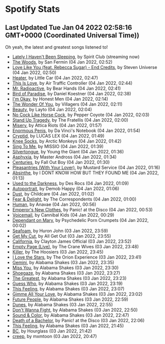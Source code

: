 
# Spotify Stats
## Last Updated Tue Jan 04 2022 02:58:16 GMT+0000 (Coordinated Universal Time))

Oh yeah, the latest and greatest songs listened to!

- [Lately I Haven't Been Sleeping](https://www.last.fm/music/Spirit+Club/_/Lately+I+Haven%27t+Been+Sleeping), by Spirit Club (streaming now)
- [The Woods](https://www.last.fm/music/San+Fermin/_/The+Woods), by San Fermin (04 Jan 2022, 02:52)
- [Love Like You (feat. Rebecca Sugar) - End Credits](https://www.last.fm/music/Steven+Universe/_/Love+Like+You+(feat.+Rebecca+Sugar)+-+End+Credits), by Steven Universe (04 Jan 2022, 02:50)
- [Heater](https://www.last.fm/music/Little+Car/_/Heater), by Little Car (04 Jan 2022, 02:47)
- [This Is Love](https://www.last.fm/music/Air+Traffic+Controller/_/This+Is+Love), by Air Traffic Controller (04 Jan 2022, 02:44)
- [Mr. Radioactive](https://www.last.fm/music/Bear+Hands/_/Mr.+Radioactive), by Bear Hands (04 Jan 2022, 02:41)
- [Bird of Paradise](https://www.last.fm/music/Daniel+Koestner/_/Bird+of+Paradise), by Daniel Koestner (04 Jan 2022, 02:38)
- [I'm Okay](https://www.last.fm/music/Honest+Men/_/I%27m+Okay), by Honest Men (04 Jan 2022, 02:14)
- [The Wonder Of You](https://www.last.fm/music/Villagers/_/The+Wonder+Of+You), by Villagers (04 Jan 2022, 02:11)
- [Beauty](https://www.last.fm/music/Layto/_/Beauty), by Layto (04 Jan 2022, 02:04)
- [No Cock Like Horse Cock](https://www.last.fm/music/Pepper+Coyote/_/No+Cock+Like+Horse+Cock), by Pepper Coyote (04 Jan 2022, 02:03)
- [Stand Up Tragedy](https://www.last.fm/music/The+Fratellis/_/Stand+Up+Tragedy), by The Fratellis (04 Jan 2022, 02:00)
- [Misery](https://www.last.fm/music/Attica+Riots/_/Misery), by Attica Riots (04 Jan 2022, 01:57)
- [Enormous Penis](https://www.last.fm/music/Da+Vinci%27s+Notebook/_/Enormous+Penis), by Da Vinci's Notebook (04 Jan 2022, 01:54)
- [Cryptid](https://www.last.fm/music/LUCAS+LEX/_/Cryptid), by LUCAS LEX (04 Jan 2022, 01:49)
- [Knee Socks](https://www.last.fm/music/Arctic+Monkeys/_/Knee+Socks), by Arctic Monkeys (04 Jan 2022, 01:42)
- [Sing To Me](https://www.last.fm/music/MISSIO/_/Sing+To+Me), by MISSIO (04 Jan 2022, 01:39)
- [Silvertongue](https://www.last.fm/music/Young+the+Giant/_/Silvertongue), by Young the Giant (04 Jan 2022, 01:36)
- [Asphyxia](https://www.last.fm/music/Master+Andross/_/Asphyxia), by Master Andross (04 Jan 2022, 01:34)
- [Centuries](https://www.last.fm/music/Fall+Out+Boy/_/Centuries), by Fall Out Boy (04 Jan 2022, 01:30)
- [Pleasantries (With Your Lover)](https://www.last.fm/music/Mustard+Service/_/Pleasantries+(With+Your+Lover)), by Mustard Service (04 Jan 2022, 01:16)
- [Absinthe](https://www.last.fm/music/I+DONT+KNOW+HOW+BUT+THEY+FOUND+ME/_/Absinthe), by I DONT KNOW HOW BUT THEY FOUND ME (04 Jan 2022, 01:13)
- [Used to the Darkness](https://www.last.fm/music/Des+Rocs/_/Used+to+the+Darkness), by Des Rocs (04 Jan 2022, 01:09)
- [Autoportrait](https://www.last.fm/music/Demob+Happy/_/Autoportrait), by Demob Happy (04 Jan 2022, 01:06)
- [Dust](https://www.last.fm/music/Childcare/_/Dust), by Childcare (04 Jan 2022, 01:02)
- [Fear & Delight](https://www.last.fm/music/The+Correspondents/_/Fear+&+Delight), by The Correspondents (04 Jan 2022, 01:00)
- [Human](https://www.last.fm/music/Anavae/_/Human), by Anavae (04 Jan 2022, 00:56)
- [Emperor's New Clothes](https://www.last.fm/music/Panic!+at+the+Disco/_/Emperor%27s+New+Clothes), by Panic! at the Disco (04 Jan 2022, 00:53)
- [Voicemail](https://www.last.fm/music/Cannibal+Kids/_/Voicemail), by Cannibal Kids (04 Jan 2022, 00:29)
- [Dependant on Mary](https://www.last.fm/music/Psychedelic+Porn+Crumpets/_/Dependant+on+Mary), by Psychedelic Porn Crumpets (04 Jan 2022, 00:02)
- [Seafoam](https://www.last.fm/music/Huron+John/_/Seafoam), by Huron John (03 Jan 2022, 23:59)
- [Get My Cut](https://www.last.fm/music/All+Get+Out/_/Get+My+Cut), by All Get Out (03 Jan 2022, 23:55)
- [California](https://www.last.fm/music/Clayton+James+Official/_/California), by Clayton James Official (03 Jan 2022, 23:52)
- [Empty Page (Live)](https://www.last.fm/music/The+Crane+Wives/_/Empty+Page+(Live)), by The Crane Wives (03 Jan 2022, 23:48)
- [Killer](https://www.last.fm/music/The+Hoosiers/_/Killer), by The Hoosiers (03 Jan 2022, 23:45)
- [I Love the Stars](https://www.last.fm/music/The+Orion+Experience/_/I+Love+the+Stars), by The Orion Experience (03 Jan 2022, 23:41)
- [Gemini](https://www.last.fm/music/Alabama+Shakes/_/Gemini), by Alabama Shakes (03 Jan 2022, 23:35)
- [Miss You](https://www.last.fm/music/Alabama+Shakes/_/Miss+You), by Alabama Shakes (03 Jan 2022, 23:30)
- [Shoegaze](https://www.last.fm/music/Alabama+Shakes/_/Shoegaze), by Alabama Shakes (03 Jan 2022, 23:27)
- [The Greatest](https://www.last.fm/music/Alabama+Shakes/_/The+Greatest), by Alabama Shakes (03 Jan 2022, 23:23)
- [Guess Who](https://www.last.fm/music/Alabama+Shakes/_/Guess+Who), by Alabama Shakes (03 Jan 2022, 23:19)
- [This Feeling](https://www.last.fm/music/Alabama+Shakes/_/This+Feeling), by Alabama Shakes (03 Jan 2022, 23:07)
- [Gimme All Your Love](https://www.last.fm/music/Alabama+Shakes/_/Gimme+All+Your+Love), by Alabama Shakes (03 Jan 2022, 23:02)
- [Future People](https://www.last.fm/music/Alabama+Shakes/_/Future+People), by Alabama Shakes (03 Jan 2022, 22:59)
- [Dunes](https://www.last.fm/music/Alabama+Shakes/_/Dunes), by Alabama Shakes (03 Jan 2022, 22:55)
- [Don't Wanna Fight](https://www.last.fm/music/Alabama+Shakes/_/Don%27t+Wanna+Fight), by Alabama Shakes (03 Jan 2022, 22:50)
- [Sound & Color](https://www.last.fm/music/Alabama+Shakes/_/Sound+&+Color), by Alabama Shakes (03 Jan 2022, 22:47)
- [Death of a Bachelor](https://www.last.fm/music/Panic!+at+the+Disco/_/Death+of+a+Bachelor), by Panic! at the Disco (03 Jan 2022, 22:06)
- [This Feeling](https://www.last.fm/music/Alabama+Shakes/_/This+Feeling), by Alabama Shakes (03 Jan 2022, 21:45)
- [BC](https://www.last.fm/music/Hourglass/_/BC), by Hourglass (03 Jan 2022, 21:42)
- [creep](https://www.last.fm/music/mxmtoon/_/creep), by mxmtoon (03 Jan 2022, 20:47)
